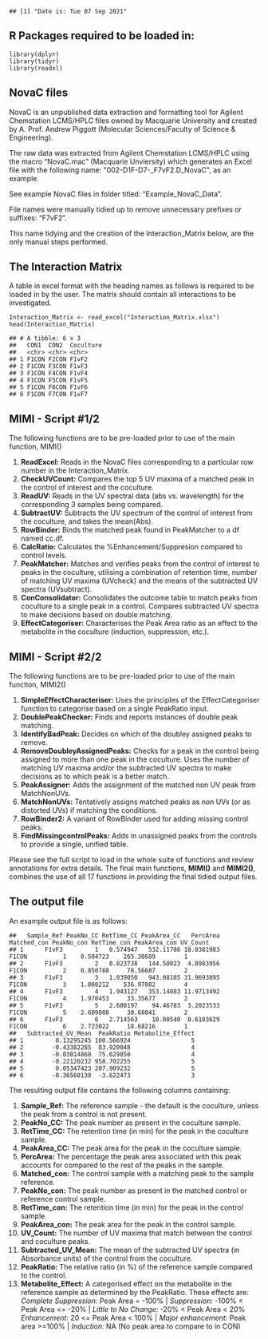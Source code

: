     ## [1] "Date is: Tue 07 Sep 2021"

## R Packages required to be loaded in:

    library(dplyr)
    library(tidyr)
    library(readxl)

## NovaC files

NovaC is an unpublished data extraction and formatting tool for Agilent
Chemstation LCMS/HPLC files owned by Macquarie University and created by
A. Prof. Andrew Piggott (Molecular Sciences/Faculty of Science &
Engineering).

The raw data was extracted from Agilent Chemstation LCMS/HPLC using the
macro “NovaC.mac” (Macquarie Unviersity) which generates an Excel file
with the following name: "002-D1F-D7-\_F7vF2.D\_NovaC", as an example.

See example NovaC files in folder titled: “Example\_NovaC\_Data”.

File names were manually tidied up to remove unnecessary prefixes or
suffixes: “F7vF2”.

This name tidying and the creation of the Interaction\_Matrix below, are
the only manual steps performed.

## The Interaction Matrix

A table in excel format with the heading names as follows is required to
be loaded in by the user. The matrix should contain all interactions to
be investigated.

    Interaction_Matrix <- read_excel("Interaction_Matrix.xlsx")
    head(Interaction_Matrix)

    ## # A tibble: 6 x 3
    ##   CON1  CON2  Coculture
    ##   <chr> <chr> <chr>    
    ## 1 F1CON F2CON F1vF2    
    ## 2 F1CON F3CON F1vF3    
    ## 3 F1CON F4CON F1vF4    
    ## 4 F1CON F5CON F1vF5    
    ## 5 F1CON F6CON F1vF6    
    ## 6 F1CON F7CON F1vF7

## MIMI - Script \#1/2

The following functions are to be pre-loaded prior to use of the main
function, MIMI()

1.  **ReadExcel:** Reads in the NovaC files corresponding to a
    particular row number in the Interaction\_Matrix.
2.  **CheckUVCount:** Compares the top 5 UV maxima of a matched peak in
    the control of interest and the coculture.
3.  **ReadUV:** Reads in the UV spectral data (abs vs. wavelength) for
    the corresponding 3 samples being compared.
4.  **SubtractUV:** Subtracts the UV spectrum of the control of interest
    from the coculture, and takes the mean(Abs).
5.  **RowBinder:** Binds the matched peak found in PeakMatcher to a df
    named cc.df.
6.  **CalcRatio:** Calculates the %Enhancement/Suppresion compared to
    control levels.
7.  **PeakMatcher:** Matches and verifies peaks from the control of
    interest to peaks in the coculture, utilising a combination of
    retention time, number of matching UV maxima (UVcheck) and the means
    of the subtracted UV spectra (UVsubtract).
8.  **ConConsolidator:** Consolidates the outcome table to match peaks
    from coculture to a single peak in a control. Compares subtracted UV
    spectra to make decisions based on double matching.
9.  **EffectCategoriser:** Characterises the Peak Area ratio as an
    effect to the metabolite in the coculture (induction, suppression,
    etc.).

## MIMI - Script \#2/2

The following functions are to be pre-loaded prior to use of the main
function, MIMI2()

1.  **SimpleEffectCharacteriser:** Uses the principles of the
    EffectCategoriser function to categorise based on a single PeakRatio
    input.
2.  **DoublePeakChecker:** Finds and reports instances of double peak
    matching.
3.  **IdentifyBadPeak:** Decides on which of the doubley assigned peaks
    to remove.
4.  **RemoveDoubleyAssignedPeaks:** Checks for a peak in the control
    being assigned to more than one peak in the coculture. Uses the
    number of matching UV maxima and/or the subtracted UV spectra to
    make decisions as to which peak is a better match.
5.  **PeakAssigner:** Adds the assignment of the matched non UV peak
    from MatchNonUVs.
6.  **MatchNonUVs:** Tentatively assigns matched peaks as non UVs (or as
    distorted UVs) if matching the conditions.
7.  **RowBinder2:** A variant of RowBinder used for adding missing
    control peaks.
8.  **FindMissingcontrolPeaks:** Adds in unassigned peaks from the
    controls to provide a single, unified table.

Please see the full script to load in the whole suite of functions and
review annotations for extra details. The final main functions,
**MIMI()** and **MIMI2()**, combines the use of all 17 functions in
providing the final tidied output files.

## The output file

An example output file is as follows:

    ##   Sample_Ref PeakNo_CC RetTime_CC PeakArea_CC   PercArea Matched_con PeakNo_con RetTime_con PeakArea_con UV_Count
    ## 1      F1vF3         1   0.574947   532.11786 18.0381983       F1CON          1    0.584723    265.30689        1
    ## 2      F1vF3         2   0.823738   144.50023  4.8983956       F1CON          2    0.850788     78.56687        2
    ## 3      F1vF3         3   1.039050   943.08105 31.9693895       F1CON          3    1.060212    536.97082        4
    ## 4      F1vF3         4   1.943127   353.14883 11.9713492       F1CON          4    1.970453     33.35677        2
    ## 5      F1vF3         5   2.600197    94.46783  3.2023533       F1CON          5    2.609808     30.68041        2
    ## 6      F1vF3         6   2.714563    18.00540  0.6103629       F1CON          6    2.723022     18.68216        1
    ##   Subtracted_UV_Mean  PeakRatio Metabolite_Effect
    ## 1         0.13295245 100.566924                 5
    ## 2        -0.43382285  83.920048                 4
    ## 3        -0.03814868  75.629850                 4
    ## 4        -0.22120232 958.702255                 5
    ## 5         0.05347423 207.909232                 5
    ## 6        -0.36560138  -3.622473                 3

The resulting output file contains the following columns containing:

1.  **Sample\_Ref:** The reference sample - the default is the
    coculture, unless the peak from a control is not present.
2.  **PeakNo\_CC:** The peak number as present in the coculture sample.
3.  **RetTime\_CC:** The retention time (in min) for the peak in the
    coculture sample.
4.  **PeakArea\_CC:** The peak area for the peak in the coculture
    sample.
5.  **PercArea:** The percentage the peak area associated with this peak
    accounts for compared to the rest of the peaks in the sample.
6.  **Matched\_con:** The control sample with a matching peak to the
    sample reference.
7.  **PeakNo\_con:** The peak number as present in the matched control
    or reference control sample.
8.  **RetTime\_con:** The retention time (in min) for the peak in the
    control sample.
9.  **PeakArea\_con:** The peak area for the peak in the control sample.
10. **UV\_Count:** The number of UV maxima that match between the
    control and coculture peaks.
11. **Subtracted\_UV\_Mean:** The mean of the subtracted UV spectra (in
    Absorbance units) of the control from the coculture.
12. **PeakRatio:** The relative ratio (in %) of the reference sample
    compared to the control.
13. **Metabolite\_Effect:** A categorised effect on the metabolite in
    the reference sample as determined by the PeakRatio. These effects
    are: *Complete Suppression:* Peak Area = -100% | *Suppression:*
    -100% &lt; Peak Area &lt;= -20% | *Little to No Change:* -20% &lt;
    Peak Area &lt; 20% *Enhancement:* 20 &lt;= Peak Area &lt; 100% |
    *Major enhancement:* Peak area &gt;=100% | *Induction:* NA (No peak
    area to compare to in CON)
